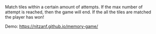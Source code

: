 Match tiles within a certain amount of attempts. If the max number of attempt is reached, then the game will end. If the all the tiles are matched the player has won!

Demo: https://nitzanf.github.io/memory-game/